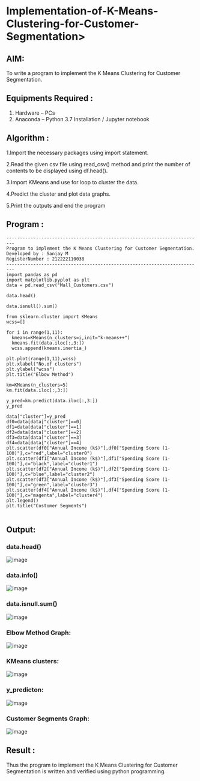 # Implementation-of-K-Means-Clustering-for-Customer-Segmentation>

## AIM:
To write a program to implement the K Means Clustering for Customer Segmentation.

## Equipments Required :
1. Hardware – PCs
2. Anaconda – Python 3.7 Installation / Jupyter notebook

## Algorithm :

1.Import the necessary packages using import statement.

2.Read the given csv file using read_csv() method and print the number of contents to be displayed using df.head().

3.Import KMeans and use for loop to cluster the data.

4.Predict the cluster and plot data graphs.

5.Print the outputs and end the program

## Program :
```
-------------------------------------------------------------------------
Program to implement the K Means Clustering for Customer Segmentation.
Developed by : Sanjay M
RegisterNumber : 212222110038
-------------------------------------------------------------------------
import pandas as pd
import matplotlib.pyplot as plt
data = pd.read_csv("Mall_Customers.csv")

data.head()

data.isnull().sum()

from sklearn.cluster import KMeans
wcss=[]

for i in range(1,11):
  kmeans=KMeans(n_clusters=i,init="k-means++")
  kmeans.fit(data.iloc[:,3:])
  wcss.append(kmeans.inertia_)

plt.plot(range(1,11),wcss)
plt.xlabel("No.of clusters")
plt.ylabel("wcss")
plt.title("Elbow Method")

km=KMeans(n_clusters=5)
km.fit(data.iloc[:,3:])

y_pred=km.predict(data.iloc[:,3:])
y_pred

data["cluster"]=y_pred
df0=data[data["cluster"]==0]
df1=data[data["cluster"]==1]
df2=data[data["cluster"]==2]
df3=data[data["cluster"]==3]
df4=data[data["cluster"]==4]
plt.scatter(df0["Annual Income (k$)"],df0["Spending Score (1-100)"],c="red",label="cluster0")
plt.scatter(df1["Annual Income (k$)"],df1["Spending Score (1-100)"],c="black",label="cluster1")
plt.scatter(df2["Annual Income (k$)"],df2["Spending Score (1-100)"],c="blue",label="cluster2")
plt.scatter(df3["Annual Income (k$)"],df3["Spending Score (1-100)"],c="green",label="cluster3")
plt.scatter(df4["Annual Income (k$)"],df4["Spending Score (1-100)"],c="magenta",label="cluster4")
plt.legend()
plt.title("Customer Segments")
  
```

## Output:

### data.head()

![image](https://github.com/Pradeeppachiyappan/Implementation-of-K-Means-Clustering-for-Customer-Segmentation/assets/118707347/f2904ef4-4ac6-4d70-9091-d8d8c124e711)

### data.info()

![image](https://github.com/Pradeeppachiyappan/Implementation-of-K-Means-Clustering-for-Customer-Segmentation/assets/118707347/cb4c4424-25b3-4f58-9d2a-891e9686c78b)

### data.isnull.sum()

![image](https://github.com/Pradeeppachiyappan/Implementation-of-K-Means-Clustering-for-Customer-Segmentation/assets/118707347/dd848006-57e9-4d03-91dc-d976a155051c)

### Elbow Method Graph:

![image](https://github.com/Pradeeppachiyappan/Implementation-of-K-Means-Clustering-for-Customer-Segmentation/assets/118707347/37ed90ed-b00b-44cc-8b1b-f3f9940e5439)

### KMeans clusters:

![image](https://github.com/Pradeeppachiyappan/Implementation-of-K-Means-Clustering-for-Customer-Segmentation/assets/118707347/50602d46-9c77-4c15-9977-cdbb71e67808)

### y_predicton:

![image](https://github.com/Pradeeppachiyappan/Implementation-of-K-Means-Clustering-for-Customer-Segmentation/assets/118707347/f16f1269-f4cf-4721-a7ac-a8bd239fed8a)

### Customer Segments Graph:

![image](https://github.com/Pradeeppachiyappan/Implementation-of-K-Means-Clustering-for-Customer-Segmentation/assets/118707347/742327ee-68d7-4d31-9741-cefd88031699)


## Result :
Thus the program to implement the K Means Clustering for Customer Segmentation is written and verified using python programming.
